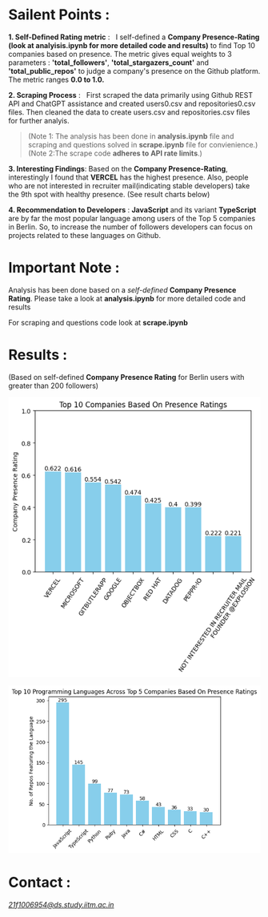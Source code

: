 # Sailent Points  :
**1. Self-Defined Rating metric** : &nbsp;&nbsp;I self-defined a **Company Presence-Rating (look at analyisis.ipynb for more detailed code and results)** to find Top 10 companies based on presence. The metric gives equal weights to 3 parameters : **'total_followers'**, **'total_stargazers_count'** and **'total_public_repos'** to judge a company's presence on the Github platform. The metric ranges **0.0 to 1.0.**

**2. Scraping Process** :  &nbsp;&nbsp;First scraped the data primarily using Github REST API and ChatGPT assistance and created users0.csv and repositories0.csv files. Then cleaned the data to create users.csv and repositories.csv files for further analyis.  
> (Note 1: The analysis has been done in **analysis.ipynb** file and scraping and questions solved in **scrape.ipynb** file for convienience.)  
> (Note 2:The scrape code **adheres to API rate limits**.)  

**3. Interesting Findings**: Based on the **Company Presence-Rating**, interestingly I found that **VERCEL** has the highest presence. Also, people who are not interested in recruiter mail(indicating stable developers) take the 9th spot with healthy presence. (See result charts below)

**4. Recommendation to Developers** : **JavaScript** and its variant **TypeScript** are by far the most popular language among users of the Top 5 companies in Berlin. So, to increase the number of followers developers can focus on projects related to these languages on Github.

# Important Note :
Analysis has been done based on a *self-defined* **Company Presence Rating**. Please take a look at **analysis.ipynb** for more detailed code and results  
  
For scraping and questions code look at **scrape.ipynb**

# Results :
(Based on self-defined **Company Presence Rating** for Berlin users with greater than 200 followers)

![Top 10 Companies Chart](top_companies.png)

![Top 10 Languages at Top 5 Companies Chart](top_languages_at_top_5_companies.png)

# Contact :
*21f1006954@ds.study.iitm.ac.in*



